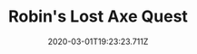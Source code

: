 ---
templateKey: blog-post
featuredpost: false
date: 2020-03-01T19:23:23.711Z
featuredimage: /img/quest_bg1.png
imgBg: quest_bg1
title: Robin's Lost Axe Quest
description: Robin lost her favorite axe. The last time she remembers using it she was cutting wood south of Marnie's ranch.
reward: 250 & 1 Heart Robin
tags:
  - Mail
  - spring
  - Spring 11
  - Lost Axe
  - near Sewer Pipe
  - Forest
  - quest
---